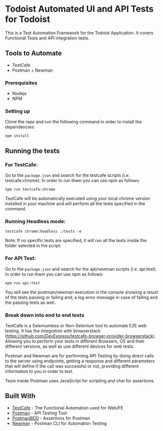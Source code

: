 # Todoist Automated UI and API Tests for Todoist

This is a Test Automation Framework for the Todoist Application. It covers Functional Tests and API integration tests.

## Tools to Automate

* TestCafe
* Postman + Newman

### Prerequisites

* Nodejs
* NPM

### Setting up

Clone the repo and run the following command in order to install the dependencies:

```
npm install
```

## Running the tests

### For TestCafe:
Go to the `package.json` and search for the testcafe scripts (i.e. testcafe:chrome). In order to run them you can use npm as follows:

```
npm run testcafe:chrome
```

TestCafe will be automatically executed using your local chrome version installed in your machine and will perform all the tests specified in the command.

### Running Headless mode:

```
testcafe chrome:headless ./tests -e
```

Note: If no specific tests are specified, it will run all the tests inside the folder selected in the script.

### For API Test:
Go to the `package.json` and search for the api/newman scripts (i.e. api:test). In order to run them you can use npm as follows:

```
npm run api:test
```

You will see the postman/newman execution in the console showing a result of the tests passing or failing and; a log error message in case of failing and the passing tests as well.

### Break down into end to end tests

TestCafe is a Seleniumless or Non-Selenium tool to automate E2E web testing.
It has the integration with browserstack (https://github.com/DevExpress/testcafe-browser-provider-browserstack). Allowing you to perform your tests in different Browsers, OS and their different versions, as well as use different devices for web tests.

Postman and Newman are for performing API Testing by doing direct calls to the server using endpoints, getting a response and different parameters that will define if the call was successful or not, providing different information to you in order to test.

Tests inside Postman uses JavaScript for scripting and chai for assertions.

## Built With

* [TestCafe](https://devexpress.github.io/testcafe/) - The Functional Automation used for Web/FE
* [Postman](https://www.getpostman.com/) - API Testing Tool
* [PostmanBDD](https://www.npmjs.com/package/postman-bdd) - Assertions for Postman
* [Newman](https://www.npmjs.com/package/newman) - Postman CLI for Automation Testing
